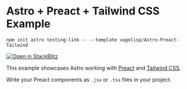 # Astro + Preact + Tailwind CSS Example

```
npm init astro testing-link -- --template vagelisp/Astro-Preact-Tailwind
```

[![Open in StackBlitz](https://developer.stackblitz.com/img/open_in_stackblitz.svg)](https://stackblitz.com/github.com/vagelisp/Astro-Preact-Tailwind)

This example showcases Astro working with [Preact](https://preactjs.com) and [Tailwind CSS](https://tailwindcss.com/).

Write your Preact components as `.jsx` or `.tsx` files in your project.
